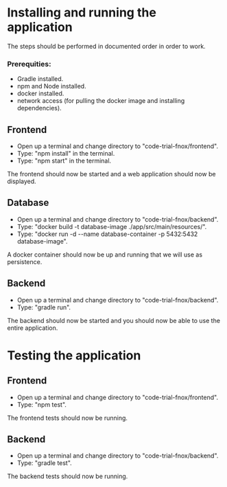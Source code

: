 # Installing and running the application

The steps should be performed in documented order in order to work.

### Prerequities:
  - Gradle installed.
  - npm and Node installed.
  - docker installed.
  - network access (for pulling the docker image and installing dependencies).

## Frontend

- Open up a terminal and change directory to "code-trial-fnox/frontend".
- Type: "npm install" in the terminal.
- Type: "npm start" in the terminal.

The frontend should now be started and a web application should now be displayed.

## Database

- Open up a terminal and change directory to "code-trial-fnox/backend".
- Type: "docker build -t database-image ./app/src/main/resources/".
- Type: "docker run -d --name database-container -p 5432:5432 database-image".

A docker container should now be up and running that we will use as persistence.

## Backend

- Open up a terminal and change directory to "code-trial-fnox/backend".
- Type: "gradle run".

The backend should now be started and you should now be able to use the entire application.

# Testing the application

## Frontend

- Open up a terminal and change directory to "code-trial-fnox/frontend".
- Type: "npm test".

The frontend tests should now be running.

## Backend

- Open up a terminal and change directory to "code-trial-fnox/backend".
- Type: "gradle test".

The backend tests should now be running.
